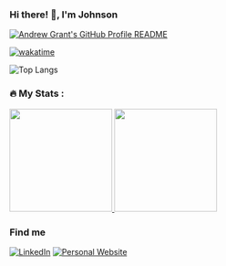 ### Hi there! 👋, I'm Johnson

<a href="https://github.com/Andrew6rant/Andrew6rant">
  <picture>
     <source media="(prefers-color-scheme: dark)" srcset="https://share.text-image.com/73298bcccf58536d">
    <img alt="Andrew Grant's GitHub Profile README" src="https://share.text-image.com/73298bcccf58536d">
  </picture>
</a>

[![wakatime](https://wakatime.com/badge/user/d8c33061-abfb-4414-b004-964f31844f66.svg)](https://wakatime.com/@d8c33061-abfb-4414-b004-964f31844f66)

![Top Langs](https://github-readme-stats.vercel.app/api/top-langs/?username=wambere\&layout=compact)

### :fire: My Stats :

<p align="left">
<a href="https://github.com/joshwambere">
  <img height="180em" src="https://github-readme-stats-eight-theta.vercel.app/api?username=joshwambere&show_icons=true&theme=radical&include_all_commits=true&count_private=true"/>
  <img height="180em" src="https://github-readme-stats-eight-theta.vercel.app/api/top-langs/?username=joshwambere&layout=compact&langs_count=12&theme=radical"/>
</a>
</p>

### Find me
<a href="https://www.linkedin.com/in/dusabe-johnson" target="_blank"><img src="https://img.shields.io/badge/LinkedIn-%230077B5.svg?&style=flat&logo=linkedin&logoColor=white" alt="LinkedIn"></a>
‎‎ [![Personal Website](https://img.shields.io/badge/visit-Johnson.rw-blue)](https://johnson.rw/)

